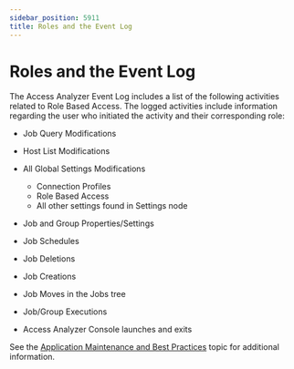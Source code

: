 ```yaml
---
sidebar_position: 5911
title: Roles and the Event Log
---
```


# Roles and the Event Log

The Access Analyzer Event Log includes a list of the following activities related to Role Based Access. The logged activities include information regarding the user who initiated the activity and their corresponding role:

* Job Query Modifications
* Host List Modifications
* All Global Settings Modifications

  * Connection Profiles
  * Role Based Access
  * All other settings found in Settings node
* Job and Group Properties/Settings
* Job Schedules
* Job Deletions
* Job Creations
* Job Moves in the Jobs tree
* Job/Group Executions
* Access Analyzer Console launches and exits

See the [Application Maintenance and Best Practices](../../../Maintenance/Overview "Application Maintenance and Best Practices") topic for additional information.